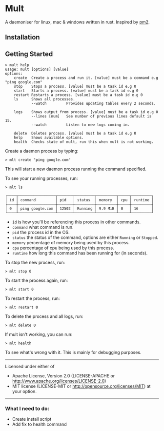 
# Mult

A daemoniser for linux, mac & windows written in rust. Inspired by [pm2](https://github.com/Unitech/pm2).

## Installation

## Getting Started

```
> mult help
usage: mult [options] [value]
options:
    create  Create a process and run it. [value] must be a command e.g "ping google.com"
    stop    Stops a process. [value] must be a task id e.g 0
    start   Starts a process. [value] must be a task id e.g 0
    restart Restarts a process. [value] must be a task id e.g 0
    ls      Shows all processes.
            --watch         Provides updating tables every 2 seconds.

    logs    Shows output from process. [value] must be a task id e.g 0
            --lines [num]   See number of previous lines default is 15.
            --watch         Listen to new logs coming in.

    delete  Deletes process. [value] must be a task id e.g 0
    help    Shows available options.
    health  Checks state of mult, run this when mult is not working.
```


Create a daemon process by typing:

```
> mlt create "ping google.com"
```

This will start a new daemon process running the command specified.

To see your running processes, run:

```
> mlt ls

┌────┬─────────────────┬───────┬─────────┬─────────┬─────┬─────────┐
│ id │ command         │ pid   │ status  │ memory  │ cpu │ runtime │
├────┼─────────────────┼───────┼─────────┼─────────┼─────┼─────────┤
│ 0  │ ping google.com │ 12502 │ Running │ 9.9 MiB │ 0   │ 16      │
└────┴─────────────────┴───────┴─────────┴─────────┴─────┴─────────┘
```

* `id` is how you'll be referencing this process in other commands.
* `command` what command is run.
* `pid` the process id in the OS.
* `status` the status of the command, options are either `Running` or `Stopped`.
* `memory` percentage of memory being used by this process.
* `cpu` percentage of cpu being used by this process.
* `runtime` how long this command has been running for (in seconds).

To stop the new process, run:

```
> mlt stop 0
```

To start the process again, run:

```
> mlt start 0
```

To restart the process, run:

```
> mlt restart 0
```

To delete the process and all logs, run:

```
> mlt delete 0
```

If mult isn't working, you can run:

```
> mlt health
```

To see what's wrong with it. This is mainly for debugging purposes.

---

Licensed under either of

* Apache License, Version 2.0 (LICENSE-APACHE or http://www.apache.org/licenses/LICENSE-2.0)
* MIT license (LICENSE-MIT or http://opensource.org/licenses/MIT) at your option.


---

### What I need to do:

* Create install script
* Add fix to health command
